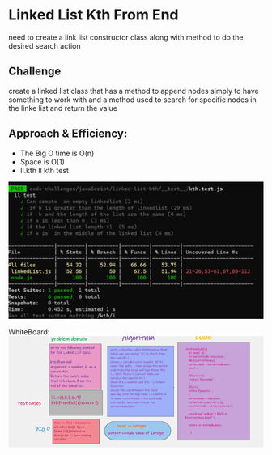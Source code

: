 # Linked List Kth From End
need to create a link list constructor class along with method to do the desired search action

## Challenge
create a linked list class that has a method to append nodes simply to have something to work with and a method used to search for specific nodes in the linke list and return the value

## Approach & Efficiency:
* The Big O time is O(n)
* Space is O(1)
* ll.kth ll kth test

![test](./assest/test.png)

WhiteBoard:
![](./assest/uml.PNG)